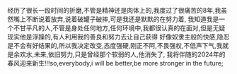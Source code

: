   经历了很长一段时间的折磨,不管是精神还是肉体上的,我度过了很痛苦的8年,我虽然嘴上不断说着放弃,说着破罐子破摔,可是我还是默默的在努力着,
  我知道我是一个不甘平凡的人,不管是身处任何地方,任何环境中,我都很认真的在面对,但是无疑现实他是浮躁的,有人利用我的善良和努力去让自己获得
  好像奴隶主般的快感,隐忍是不会有好结果的,所以我决定改变,态度强硬,刚正不阿,不畏强权,不低声下气,我就是余欢水,未来,依旧努力,只是曾经那个软弱的人,他消失了,
  我将伴随的2024年的春风迎来新生!!!so,everybody,i will be better,be more stronger in the future;

